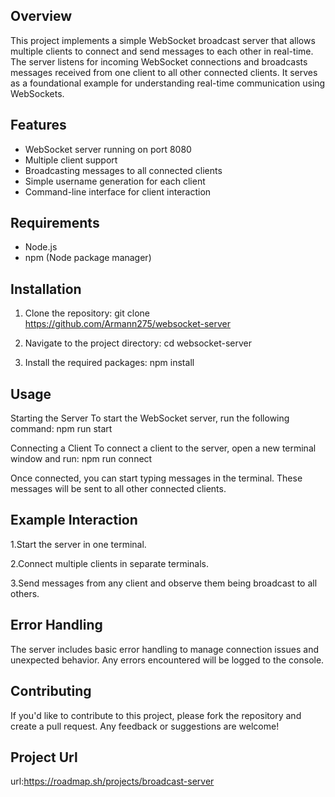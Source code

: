## Overview

This project implements a simple WebSocket broadcast server that allows multiple clients to connect and send messages to each other in real-time. The server listens for incoming WebSocket connections and broadcasts messages received from one client to all other connected clients. It serves as a foundational example for understanding real-time communication using WebSockets.

## Features

- WebSocket server running on port 8080
- Multiple client support
- Broadcasting messages to all connected clients
- Simple username generation for each client
- Command-line interface for client interaction

## Requirements

- Node.js
- npm (Node package manager)

## Installation

1. Clone the repository: git clone https://github.com/Armann275/websocket-server
   
2. Navigate to the project directory: cd websocket-server
    
3. Install the required packages: npm install
   


## Usage

Starting the Server
To start the WebSocket server, run the following command: npm run start
    
Connecting a Client
To connect a client to the server, open a new terminal window and run: npm run connect

Once connected, you can start typing messages in the terminal. These messages will be sent to all other connected clients.


## Example Interaction

1.Start the server in one terminal.

2.Connect multiple clients in separate terminals.

3.Send messages from any client and observe them being broadcast to all others.



## Error Handling
The server includes basic error handling to manage connection issues and unexpected behavior. Any errors encountered will be logged to the console.

## Contributing
If you'd like to contribute to this project, please fork the repository and create a pull request. Any feedback or suggestions are welcome!


## Project Url

url:https://roadmap.sh/projects/broadcast-server